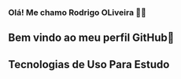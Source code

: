 ### Olá! Me chamo Rodrigo OLiveira ✌🏻
## Bem vindo ao meu perfil GitHub👋

## Tecnologias de Uso Para Estudo
